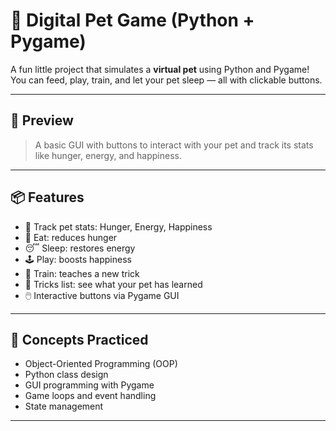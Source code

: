 # 🐶 Digital Pet Game (Python + Pygame)

A fun little project that simulates a **virtual pet** using Python and Pygame!  
You can feed, play, train, and let your pet sleep — all with clickable buttons.

---

## 📸 Preview

> A basic GUI with buttons to interact with your pet and track its stats like hunger, energy, and happiness.

---

## 📦 Features

- 🐾 Track pet stats: Hunger, Energy, Happiness  
- 🍖 Eat: reduces hunger  
- 😴 Sleep: restores energy  
- 🕹️ Play: boosts happiness  
- 🧠 Train: teaches a new trick  
- 🧾 Tricks list: see what your pet has learned  
- 🖱️ Interactive buttons via Pygame GUI

---

## 🧠 Concepts Practiced

- Object-Oriented Programming (OOP)
- Python class design
- GUI programming with Pygame
- Game loops and event handling
- State management

---


